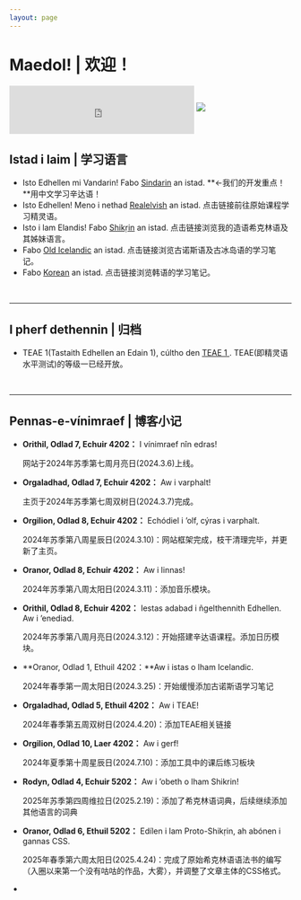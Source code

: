 ```yaml
---
layout: page
---
```


# Maedol! | 欢迎！



<iframe frameborder="no" border="0" marginwidth="0" marginheight="0" width=330 height=86 src="https://music.163.com/outchain/player?type=2&id=31108432&auto=0&height=66" style="vertical-align: middle; display: inline-block;"></iframe>

<img src="https://kinnuch.github.io/file/Ondolinde.png">

## Istad i laim | 学习语言

- Isto Edhellen mi Vandarin! Fabo [Sindarin](https://kinnuch.github.io/laim/sindarin) an istad. **←我们的开发重点！**用中文学习辛达语！
- Isto Edhellen! Meno i nethad [Realelvish](https://academy.realelvish.net) an istad. 点击链接前往原始课程学习精灵语。
- Isto i lam Elandis! Fabo [Shikṛin](https://kinnuch.github.io/laim/shikṛin) an istad. 点击链接浏览我的造语希克林语及其姊妹语言。
- Fabo [Old Icelandic](https://kinnuch.github.io/laim/oldicelandic) an istad. 点击链接浏览古诺斯语及古冰岛语的学习笔记。
- Fabo [Korean](https://kinnuch.github.io/laim/korean) an istad. 点击链接浏览韩语的学习笔记。

<br>

---

## I pherf dethennin | 归档

- TEAE 1(Tastaith Edhellen an Edain 1), cúltho den [TEAE 1 ](https://kinnuch.github.io/file/TEAE1.pdf). TEAE(即精灵语水平测试)的等级一已经开放。

<br>

---

## Pennas-e-vínimraef | 博客小记

- **Orithil, Odlad 7, Echuir 4202：** I vínimraef nîn edras! 

  网站于2024年苏季第七周月亮日(2024.3.6)上线。

- **Orgaladhad, Odlad 7, Echuir 4202：** Aw i varphalt! 

  主页于2024年苏季第七周双树日(2024.3.7)完成。

- **Orgilion, Odlad 8, Echuir 4202：** Echódiel i ’olf, cýras i varphalt. 

  2024年苏季第八周星辰日(2024.3.10)：网站框架完成，枝干清理完毕，并更新了主页。

- **Oranor, Odlad 8, Echuir 4202：** Aw i linnas! 

  2024年苏季第八周太阳日(2024.3.11)：添加音乐模块。

- **Orithil, Odlad 8, Echuir 4202：** Iestas adabad i ñgelthennith Edhellen. Aw i ’enediad.

  2024年苏季第八周月亮日(2024.3.12)：开始搭建辛达语课程。添加日历模块。

- **Oranor, Odlad 1, Ethuil 4202：**Aw i istas o lham Icelandic.

  2024年春季第一周太阳日(2024.3.25)：开始缓慢添加古诺斯语学习笔记

- **Orgaladhad, Odlad 5, Ethuil 4202：** Aw i TEAE!

  2024年春季第五周双树日(2024.4.20)：添加TEAE相关链接

- **Orgilion, Odlad 10, Laer 4202：** Aw i gerf!

  2024年夏季第十周星辰日(2024.7.10)：添加工具中的课后练习板块

- **Rodyn, Odlad 4, Echuir 5202：** Aw i ’obeth o lham Shikrin!

  2025年苏季第四周维拉日(2025.2.19)：添加了希克林语词典，后续继续添加其他语言的词典

- **Oranor, Odlad 6, Ethuil 5202：** Edílen i lam Proto-Shikṛin, ah abónen i gannas CSS.

  2025年春季第六周太阳日(2025.4.24)：完成了原始希克林语语法书的编写（入圈以来第一个没有咕咕的作品，大雾），并调整了文章主体的CSS格式。

- 
